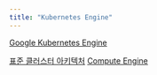 ```yaml
---
title: "Kubernetes Engine"
---
```


[Google Kubernetes Engine](https://cloud.google.com/kubernetes-engine/)

[표준 클러스터 아키텍처](https://cloud.google.com/kubernetes-engine/docs/concepts/cluster-architecture)
[Compute Engine](https://cloud.google.com/compute)
